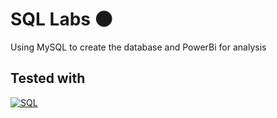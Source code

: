# SQL Labs 🌑

Using MySQL to create the database and PowerBi for analysis

## Tested with

[![SQL][SQL.com]][SQL-url]

<!-- MARKDOWN LINKS & IMAGES -->
[SQL.com]: https://img.shields.io/badge/MySQL-00000F?style=for-the-badge&logo=mysql&logoColor=white
[SQL-url]: https://www.mysql.com/
